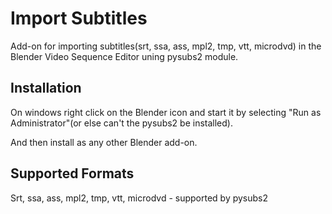 # Import Subtitles
Add-on for importing subtitles(srt, ssa, ass, mpl2, tmp, vtt, microdvd) in the Blender Video Sequence Editor uning pysubs2 module.

## Installation
On windows right click on the Blender icon and start it by selecting "Run as Administrator"(or else can't the pysubs2 be installed).

And then install as any other Blender add-on. 

## Supported Formats
Srt, ssa, ass, mpl2, tmp, vtt, microdvd - supported by pysubs2
